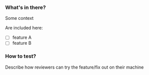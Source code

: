 ### What's in there?

Some context

Are included here:

- [ ] feature A
- [ ] feature B

### How to test?

Describe how reviewers can try the feature/fix out on their machine

<!--
### Notes to reviewers

If needed, uncomment and describe here any specific points you'd like to draw your reviewers attention on.
Otherwise,
-->
